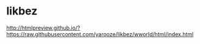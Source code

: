# likbez


http://htmlpreview.github.io/?https://raw.githubusercontent.com/yarooze/likbez/wworld/html/index.html